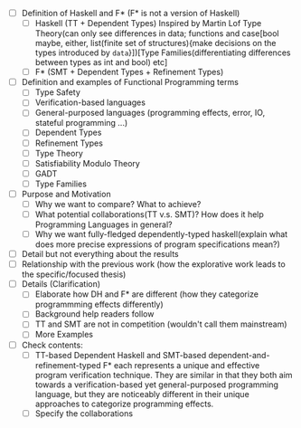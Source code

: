 - [ ] Definition of Haskell and F* (F* is not a version of Haskell)
  - [ ] Haskell (TT + Dependent Types) Inspired by Martin Lof Type Theory(can only see differences in data; functions and case[bool maybe, either, list(finite set of structures){make decisions on the types introduced by `data`}])[Type Families(differentiating differences between types as int and bool) etc]
  - [ ] F* (SMT + Dependent Types + Refinement Types)
- [ ] Definition and examples of Functional Programming terms
  - [ ] Type Safety
  - [ ] Verification-based languages
  - [ ] General-purposed languages (programming effects, error, IO, stateful programming ...)
  - [ ] Dependent Types
  - [ ] Refinement Types
  - [ ] Type Theory
  - [ ] Satisfiability Modulo Theory
  - [ ] GADT
  - [ ] Type Families
- [ ] Purpose and Motivation
  - [ ] Why we want to compare? What to achieve?
  - [ ] What potential collaborations(TT v.s. SMT)? How does it help Programming Languages in general?
  - [ ] Why we want fully-fledged dependently-typed haskell(explain what does more precise expressions of program specifications mean?)
- [ ] Detail but not everything about the results
- [ ] Relationship with the previous work (how the explorative work leads to the specific/focused thesis)
- [ ] Details (Clarification)
  - [ ] Elaborate how DH and F* are different (how they categorize programmming effects differently)
  - [ ] Background help readers follow
  - [ ] TT and SMT are not in competition (wouldn't call them mainstream)
  - [ ] More Examples

- [ ] Check contents:
  - [ ] TT-based Dependent Haskell and SMT-based dependent-and-refinement-typed F* each represents a unique and effective program verification technique. They are similar in that they both aim towards a verification-based yet general-purposed programming language, but they are noticeably different in their unique approaches to categorize programming effects.
  - [ ] Specify the collaborations
